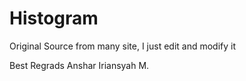 # Histogram

Original Source from many site,
I just edit and modify it


Best Regrads
Anshar Iriansyah M.
